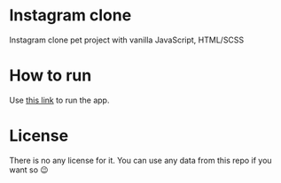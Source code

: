 
# Instagram clone

Instagram clone pet project with vanilla JavaScript, HTML/SCSS

# How to run

Use [this link](https://margaretkulinich.github.io/instagram-clone/) to run the app.

# License 

There is no any license for it. You can use any data from this repo if you want so :wink:


